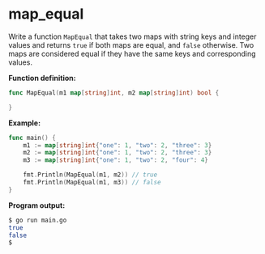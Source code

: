 # map_equal


Write a function `MapEqual` that takes two maps with string keys and integer values and returns `true` if both maps are equal, and `false` otherwise. Two maps are considered equal if they have the same keys and corresponding values.

**Function definition:**

```go
func MapEqual(m1 map[string]int, m2 map[string]int) bool {

}
```

**Example:**

```go
func main() {
    m1 := map[string]int{"one": 1, "two": 2, "three": 3}
    m2 := map[string]int{"one": 1, "two": 2, "three": 3}
    m3 := map[string]int{"one": 1, "two": 2, "four": 4}

    fmt.Println(MapEqual(m1, m2)) // true
    fmt.Println(MapEqual(m1, m3)) // false
}
```

**Program output:**

```sh
$ go run main.go
true
false
$
```
